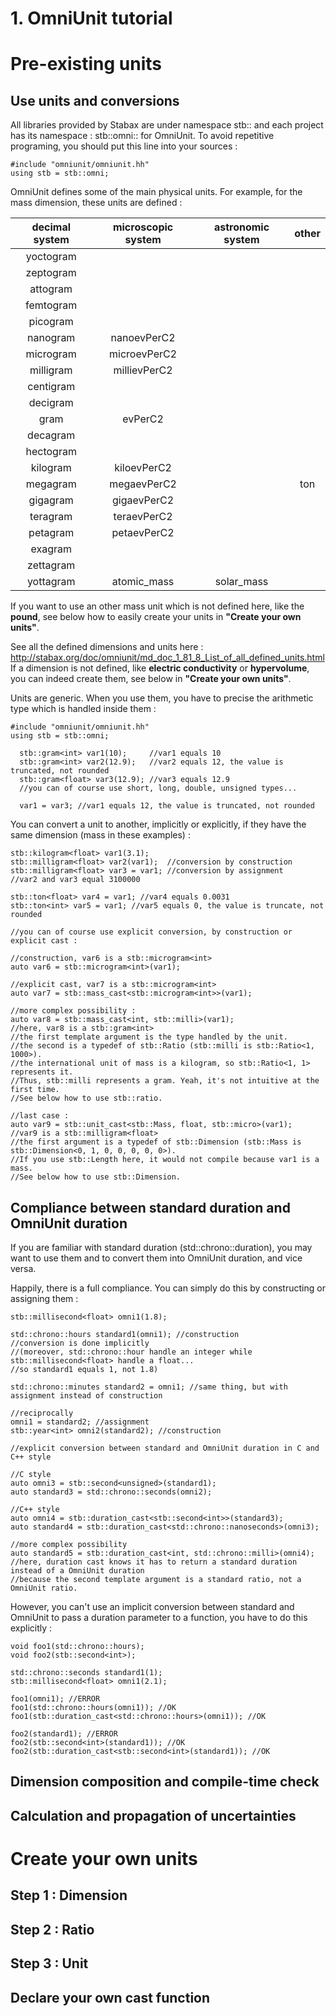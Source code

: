 # 1. OmniUnit tutorial #

# Pre-existing units #

## Use units and conversions ##

All libraries provided by Stabax are under namespace stb:: and each project has its namespace : stb::omni:: for OmniUnit. To avoid repetitive programing, you should put this line into your sources :

    #include "omniunit/omniunit.hh"
    using stb = stb::omni;

OmniUnit defines some of the main physical units.
For example, for the mass dimension, these units are defined :

| **decimal system** | **microscopic system** | **astronomic system** | **other** |
| :----------------: | :--------------------: | :-------------------: | :-------: |
| yoctogram | | | |
| zeptogram | | | |
| attogram | | | |
| femtogram | | | |
| picogram | | | |
| nanogram | nanoevPerC2 | | |
| microgram | microevPerC2 | | |
| milligram | millievPerC2 | | |
| centigram | | | |
| decigram | | | |
| gram | evPerC2 | | |
| decagram | | | |
| hectogram | | | |
| kilogram | kiloevPerC2 | | |
| megagram | megaevPerC2 | | ton |
| gigagram | gigaevPerC2 | | |
| teragram | teraevPerC2 | | |
| petagram | petaevPerC2 | | |
| exagram | | | |
| zettagram | | | |
| yottagram | atomic_mass | solar_mass | |

If you want to use an other mass unit which is not defined here, like the **pound**, see below how to easily create your units in __"Create your own units"__.

See all the defined dimensions and units here : http://stabax.org/doc/omniunit/md_doc_1_81_8_List_of_all_defined_units.html
If a dimension is not defined, like **electric conductivity** or **hypervolume**, you can indeed create them, see below in __"Create your own units"__.

Units are generic. When you use them, you have to precise the arithmetic type which is handled inside them :

    #include "omniunit/omniunit.hh"
    using stb = stb::omni;

      stb::gram<int> var1(10);     //var1 equals 10
      stb::gram<int> var2(12.9);   //var2 equals 12, the value is truncated, not rounded
      stb::gram<float> var3(12.9); //var3 equals 12.9
      //you can of course use short, long, double, unsigned types...

      var1 = var3; //var1 equals 12, the value is truncated, not rounded

You can convert a unit to another, implicitly or explicitly, if they have the same dimension (mass in these examples) :

    stb::kilogram<float> var1(3.1);
    stb::milligram<float> var2(var1);  //conversion by construction
    stb::milligram<float> var3 = var1; //conversion by assignment
    //var2 and var3 equal 3100000

    stb::ton<float> var4 = var1; //var4 equals 0.0031
    stb::ton<int> var5 = var1; //var5 equals 0, the value is truncate, not rounded

    //you can of course use explicit conversion, by construction or explicit cast :

    //construction, var6 is a stb::microgram<int>
    auto var6 = stb::microgram<int>(var1);

    //explicit cast, var7 is a stb::microgram<int>
    auto var7 = stb::mass_cast<stb::microgram<int>>(var1);

    //more complex possibility :
    auto var8 = stb::mass_cast<int, stb::milli>(var1);
    //here, var8 is a stb::gram<int>
    //the first template argument is the type handled by the unit.
    //the second is a typedef of stb::Ratio (stb::milli is stb::Ratio<1, 1000>).
    //the international unit of mass is a kilogram, so stb::Ratio<1, 1> represents it.
    //Thus, stb::milli represents a gram. Yeah, it's not intuitive at the first time.
    //See below how to use stb::ratio.

    //last case :
    auto var9 = stb::unit_cast<stb::Mass, float, stb::micro>(var1);
    //var9 is a stb::milligram<float>
    //the first argument is a typedef of stb::Dimension (stb::Mass is stb::Dimension<0, 1, 0, 0, 0, 0, 0>).
    //If you use stb::Length here, it would not compile because var1 is a mass.
    //See below how to use stb::Dimension.


## Compliance between standard duration and OmniUnit duration ##

If you are familiar with standard duration (std::chrono::duration), you may want to use them and to convert them into OmniUnit duration, and vice versa.

Happily, there is a full compliance. You can simply do this by constructing or assigning them :

    stb::millisecond<float> omni1(1.8);

    std::chrono::hours standard1(omni1); //construction
    //conversion is done implicitly
    //(moreover, std::chrono::hour handle an integer while stb::millisecond<float> handle a float...
    //so standard1 equals 1, not 1.8)

    std::chrono::minutes standard2 = omni1; //same thing, but with assignment instead of construction

    //reciprocally
    omni1 = standard2; //assignment
    stb::year<int> omni2(standard2); //construction

    //explicit conversion between standard and OmniUnit duration in C and C++ style

    //C style
    auto omni3 = stb::second<unsigned>(standard1);
    auto standard3 = std::chrono::seconds(omni2);

    //C++ style
    auto omni4 = stb::duration_cast<stb::second<int>>(standard3);
    auto standard4 = stb::duration_cast<std::chrono::nanoseconds>(omni3);

    //more complex possibility
    auto standard5 = stb::duration_cast<int, std::chrono::milli>(omni4);
    //here, duration cast knows it has to return a standard duration instead of a OmniUnit duration
    //because the second template argument is a standard ratio, not a OmniUnit ratio.

However, you can't use an implicit conversion between standard and OmniUnit to pass a duration parameter to a function, you have to do this explicitly :

    void foo1(std::chrono::hours);
    void foo2(stb::second<int>);

    std::chrono::seconds standard1(1);
    stb::millisecond<float> omni1(2.1);

    foo1(omni1); //ERROR
    foo1(std::chrono::hours(omni1)); //OK
    foo1(stb::duration_cast<std::chrono::hours>(omni1)); //OK

    foo2(standard1); //ERROR
    foo2(stb::second<int>(standard1)); //OK
    foo2(stb::duration_cast<stb::second<int>(standard1)); //OK

## Dimension composition and compile-time check ##

## Calculation and propagation of uncertainties ##

# Create your own units #

## Step 1 : Dimension ##

## Step 2 : Ratio ##

## Step 3 : Unit ##

## Declare your own cast function ##
